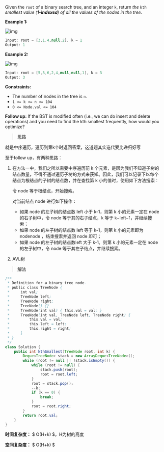 Given the `root` of a binary search tree, and an integer `k`, return *the* `kth` *smallest value (**1-indexed**) of all the values of the nodes in the tree*.

 

**Example 1:**

![img](https://assets.leetcode.com/uploads/2021/01/28/kthtree1.jpg)

```java
Input: root = [3,1,4,null,2], k = 1
Output: 1
```

**Example 2:**

![img](https://assets.leetcode.com/uploads/2021/01/28/kthtree2.jpg)

```java
Input: root = [5,3,6,2,4,null,null,1], k = 3
Output: 3
```

 

**Constraints:**

- The number of nodes in the tree is `n`.
- `1 <= k <= n <= 104`
- `0 <= Node.val <= 104`

 

**Follow up:** If the BST is modified often (i.e., we can do insert and delete operations) and you need to find the kth smallest frequently, how would you optimize?



> **思路**

就是中序遍历，遍历到第k个时返回答案，这道题其实迭代要比递归好写

至于follow up，有两种思路：

1. 在方法一中，我们之所以需要中序遍历前 k 个元素，是因为我们不知道子树的结点数量，不得不通过遍历子树的方式来获知。因此，我们可以记录下以每个结点为根结点的子树的结点数，并在查找第 k 小的值时，使用如下方法搜索：

   令 node 等于根结点，开始搜索。

   对当前结点 node 进行如下操作：

   - 如果 node 的左子树的结点数 left 小于 k-1，则第 k 小的元素一定在 node 的右子树中，令 node 等于其的右子结点，k 等于 k−left−1，并继续搜索；
   - 如果 node 的左子树的结点数 left 等于 k-1，则第 k 小的元素即为 nodenode ，结束搜索并返回 node 即可；
   - 如果 node 的左子树的结点数left 大于 k-1，则第 k 小的元素一定在 node 的左子树中，令 node 等于其左子结点，并继续搜索。

2. AVL树

> **解法**

```java
/**
 * Definition for a binary tree node.
 * public class TreeNode {
 *     int val;
 *     TreeNode left;
 *     TreeNode right;
 *     TreeNode() {}
 *     TreeNode(int val) { this.val = val; }
 *     TreeNode(int val, TreeNode left, TreeNode right) {
 *         this.val = val;
 *         this.left = left;
 *         this.right = right;
 *     }
 * }
 */
class Solution {
    public int kthSmallest(TreeNode root, int k) {
        Deque<TreeNode> stack = new ArrayDeque<TreeNode>();
        while (root != null || !stack.isEmpty()) {
            while (root != null) {
                stack.push(root);
                root = root.left;
            }
            root = stack.pop();
            --k;
            if (k == 0) {
                break;
            }
            root = root.right;
        }
        return root.val;
    }
}
```

**时间复杂度：** $ O(H+k) $，H为树的高度

**空间复杂度：** $ O(H+k) $